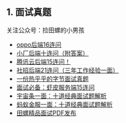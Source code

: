 ## 1. 面试真题

关注公众号：捡田螺的小男孩
​
- [oppo后端16连问](https://mp.weixin.qq.com/s?__biz=Mzg3NzU5NTIwNg==&amp;mid=2247498750&amp;idx=1&amp;sn=19fe8b4fff28fe81db14e733053bbc74&amp;chksm=cf2224d7f855adc1d0984980a4e3de31fe33329164a472ca8d8255a8a80b69b2e23850811323&token=2001057130&lang=zh_CN#rd)
- [小厂后端十连问（附答案）](https://mp.weixin.qq.com/s?__biz=Mzg3NzU5NTIwNg==&amp;mid=2247498316&amp;idx=1&amp;sn=7749b78293b7b2af51eda99844e08a56&amp;chksm=cf222565f855ac7324232e2af459f8b6e6eb5fd5b272c2b29bda08cc579421b6704a0de94b2e&token=2001057130&lang=zh_CN#rd)
- [腾讯云后端15连问！](https://mp.weixin.qq.com/s?__biz=Mzg3NzU5NTIwNg==&amp;mid=2247498171&amp;idx=1&amp;sn=f5a7ec25a569822be0f73fbcd413e8ba&amp;chksm=cf222692f855af84fba419166fcd4235c0e78af3a2e1ec4c723a4efb1bd1ad6f8a5b9404c599&token=2001057130&lang=zh_CN#rd)
- [社招后端21连问（三年工作经验一面）](https://mp.weixin.qq.com/s?__biz=Mzg3NzU5NTIwNg==&amp;mid=2247498084&amp;idx=1&amp;sn=96c8148cfeeeb16668ed9e03fa9131cc&amp;chksm=cf22264df855af5b6e81b93738cca28989226a53ec702fcfaa0cc5004dded4208c5ee5ea844a&token=2001057130&lang=zh_CN#rd)
- [一份热乎乎的字节面试真题](https://mp.weixin.qq.com/s?__biz=Mzg3NzU5NTIwNg==&amp;mid=2247497742&amp;idx=1&amp;sn=18765e7356f446a7f2521f45b467d5d3&amp;chksm=cf222727f855ae31dd2029e3219814211336c41d9228d271a583d3691ddadca586529aca9302&token=2001057130&lang=zh_CN#rd)
- [面试必备：虾皮服务端15连问](https://mp.weixin.qq.com/s?__biz=Mzg3NzU5NTIwNg==&amp;mid=2247497256&amp;idx=1&amp;sn=3b799c2d514aa25e85a6faa60d639a0b&amp;chksm=cf222901f855a017b73356b99b830b8800a7a9172fab891c5759d8dd69a270872ea9480c0b7c&token=2001057130&lang=zh_CN#rd)
- [宇宙条一面：十道经典面试题解析](https://mp.weixin.qq.com/s?__biz=Mzg3NzU5NTIwNg==&amp;mid=2247495342&amp;idx=1&amp;sn=54e1c0c16a6467001524c34818025331&amp;chksm=cf223187f855b89140db5ca429e6efc19d0111abf7f36b78a0ecd73b00fded1ff1e7ba32a6f1&token=2001057130&lang=zh_CN#rd)
- [蚂蚁金服一面：十道经典面试题解析](https://mp.weixin.qq.com/s?__biz=Mzg3NzU5NTIwNg==&amp;mid=2247493270&amp;idx=1&amp;sn=1c78a81d6e1bd0f0fd947fe8c3a33e32&amp;chksm=cf2239bff855b0a9627855f20a17799e0506eb7548a409bfa0ee0450328d7519ec70f7b962cc&token=2001057130&lang=zh_CN#rd)
- [田螺精品面试PDF发布](https://mp.weixin.qq.com/s?__biz=Mzg3NzU5NTIwNg==&mid=2247499943&idx=1&sn=fe869c0a97a306e42830336fe74e17a6&chksm=cf221f8ef8559698781709bfbccbb85087286e48434905fb18bec3a3ec0af7329c2a1632c230&token=1990771297&lang=zh_CN#rd)